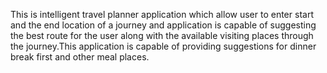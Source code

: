 This is  intelligent travel planner application which allow user to enter start and the end location of a journey and application is capable of suggesting the best route for the user along with the available visiting places through the journey.This application is capable of providing suggestions for dinner break first and other meal places.
